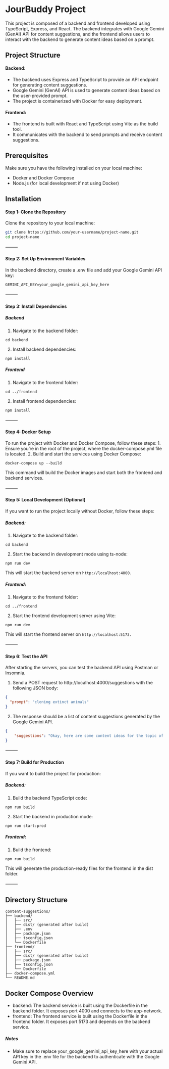 # JourBuddy Project

This project is composed of a backend and frontend developed using TypeScript, Express, and React. The backend integrates with Google Gemini (GenAI) API for content suggestions, and the frontend allows users to interact with the backend to generate content ideas based on a prompt.

## Project Structure
#### Backend:
-	The backend uses Express and TypeScript to provide an API endpoint for generating content suggestions.
-	Google Gemini (GenAI) API is used to generate content ideas based on the user-provided prompt.
-	The project is containerized with Docker for easy deployment.
#### Frontend:
-	The frontend is built with React and TypeScript using Vite as the build tool.
-	It communicates with the backend to send prompts and receive content suggestions.

## Prerequisites

Make sure you have the following installed on your local machine:
-	Docker and Docker Compose
-	Node.js (for local development if not using Docker)

## Installation
#### Step 1: Clone the Repository

Clone the repository to your local machine:

```bash
git clone https://github.com/your-username/project-name.git
cd project-name
```
⸻

#### Step 2: Set Up Environment Variables

In the backend directory, create a .env file and add your Google Gemini API key:

`GEMINI_API_KEY=your_google_gemini_api_key_here`

⸻

#### Step 3: Install Dependencies

##### Backend
1.	Navigate to the backend folder:

`cd backend`


2.	Install backend dependencies:

`npm install`



##### Frontend
1.	Navigate to the frontend folder:

`cd ../frontend`


2.	Install frontend dependencies:

`npm install`


⸻

#### Step 4: Docker Setup

To run the project with Docker and Docker Compose, follow these steps:
	1.	Ensure you’re in the root of the project, where the docker-compose.yml file is located.
	2.	Build and start the services using Docker Compose:

`docker-compose up --build`



This command will build the Docker images and start both the frontend and backend services.

⸻

#### Step 5: Local Development (Optional)

If you want to run the project locally without Docker, follow these steps:

##### Backend:
1.	Navigate to the backend folder:

`cd backend`


2.	Start the backend in development mode using ts-node:

`npm run dev`



This will start the backend server on `http://localhost:4000.`

##### Frontend:
1.	Navigate to the frontend folder:

`cd ../frontend`


2.	Start the frontend development server using Vite:

`npm run dev`



This will start the frontend server on `http://localhost:5173.`

⸻

#### Step 6: Test the API

After starting the servers, you can test the backend API using Postman or Insomnia.
1.	Send a POST request to http://localhost:4000/suggestions with the following JSON body:

```json
{
  "prompt": "cloning extinct animals"
}
```


2.	The response should be a list of content suggestions generated by the Google Gemini API. 
```json
{
	"suggestions": "Okay, here are some content ideas for the topic of \"cloning extinct animals,\" varying in style and purpose:\n\n*   **\"De-extinction Dilemma: The Ethics of Cloning Long-Gone Species\"** (A long-form article exploring the ethical considerations, covering arguments for and against, potential ecological impacts, and societal responsibilities.)\n*   **\"Jurassic Park...In Real Life? Scientists Closer Than Ever to Cloning Extinct Animals\"** (A news piece summarizing recent breakthroughs and milestones in the field, highlighting specific animals and timelines.)\n*   **\"Top 5 Animals We Could (Potentially) Clone and Why\"** (A visually engaging social media post – think a short video or carousel – outlining the animals with the best chances of resurrection and their importance.)\n*   **\"Beyond the Mammoth: How De-extinction Technology Could Revolutionize Conservation Efforts\"** (An evergreen article focusing on the positive impacts of cloning technology on modern endangered species, reframing the discussion beyond just bringing back the dead.)\n*   **\"Cloning Extinct Animals: A Glossary of Terms You Need to Know\"** (A helpful guide breaking down the science behind cloning in simple terms, ideal for newcomers to the topic and improving search engine optimization.)\n"
}
```

⸻

#### Step 7: Build for Production

If you want to build the project for production:

##### Backend:
1.	Build the backend TypeScript code:

`npm run build`


2.	Start the backend in production mode:

`npm run start:prod`



##### Frontend:
1.	Build the frontend:

`npm run build`



This will generate the production-ready files for the frontend in the dist folder.

⸻

## Directory Structure

```
content-suggestions/
├── backend/
│   ├── src/
│   ├── dist/ (generated after build)
│   ├── .env
│   ├── package.json
│   ├── tsconfig.json
│   └── Dockerfile
├── frontend/
│   ├── src/
│   ├── dist/ (generated after build)
│   ├── package.json
│   ├── tsconfig.json
│   └── Dockerfile
├── docker-compose.yml
└── README.md
```

## Docker Compose Overview
-	backend: The backend service is built using the Dockerfile in the backend folder. It exposes port 4000 and connects to the app-network.
-	frontend: The frontend service is built using the Dockerfile in the frontend folder. It exposes port 5173 and depends on the backend service.

##### Notes
-	Make sure to replace your_google_gemini_api_key_here with your actual API key in the .env file for the backend to authenticate with the Google Gemini API.

